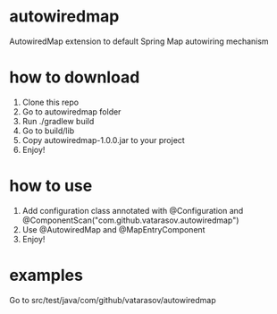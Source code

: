 # autowiredmap
AutowiredMap extension to default Spring Map autowiring mechanism

# how to download
1. Clone this repo
2. Go to autowiredmap folder
3. Run ./gradlew build
4. Go to build/lib
5. Copy autowiredmap-1.0.0.jar to your project
6. Enjoy!

# how to use
1. Add configuration class annotated with @Configuration and @ComponentScan("com.github.vatarasov.autowiredmap")
2. Use @AutowiredMap and @MapEntryComponent
3. Enjoy!

# examples
Go to src/test/java/com/github/vatarasov/autowiredmap

